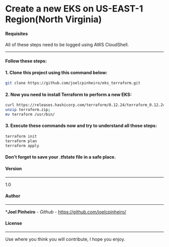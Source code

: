 # Create a new EKS on US-EAST-1 Region(North Virginia) 

#### Requisites

All of these steps need to be logged using AWS CloudShell.

------------
#### Follow these steps:

#### 1. Clone this project using this command below:

```sh
git clone https://github.com/joelcpinheiro/eks_terraform.git
```

#### 2. Now you need to install Terraform to perform a new EKS:

```sh
curl https://releases.hashicorp.com/terraform/0.12.24/terraform_0.12.24_linux_amd64.zip -o terraform.zip;
unzip terraform.zip;
mv terraform /usr/bin/
```

#### 3. Execute these commands now and try to understand all those steps:

```sh
terraform init
terraform plan
terraform apply
```

#### Don't forget to save your .tfstate file in a safe place.

#### Version
------------

1.0

#### Author
------------
 
 ***Joel Pinheiro** - *Github* - https://github.com/joelcpinheiro/

#### License
------------

Use where you think you will contribute, I hope you enjoy.

